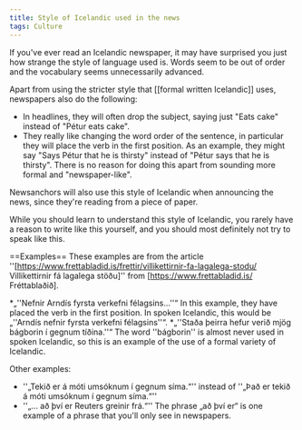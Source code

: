 ```yaml
---
title: Style of Icelandic used in the news
tags: Culture
---
```


<level b2/>
<div class="book">
If you've ever read an Icelandic newspaper, it may have surprised you just how strange the style of language used is. Words seem to be out of order and the vocabulary seems unnecessarily advanced.

Apart from using the stricter style that [[formal written Icelandic]] uses, newspapers also do the following: 

* In headlines, they will often drop the subject, saying just "Eats cake" instead of "Pétur eats cake". 
* They really like changing the word order of the sentence, in particular they will place the verb in the first position. As an example, they might say "Says Pétur that he is thirsty" instead of "Pétur says that he is thirsty". There is no reason for doing this apart from sounding more formal and "newspaper-like". 

Newsanchors will also use this style of Icelandic when announcing the news, since they're reading from a piece of paper.

While you should learn to understand this style of Icelandic, you rarely have a reason to write like this yourself, and you should most definitely not try to speak like this.

==Examples==
These examples are from the article ''[https://www.frettabladid.is/frettir/villikettirnir-fa-lagalega-stodu/ Villikettirnir fá lagalega stöðu]'' from [https://www.frettabladid.is/ Fréttablaðið].

*„''Nefnir Arndís fyrsta verkefni félagsins...''“ In this example, they have placed the verb in the first position. In spoken Icelandic, this would be „''Arndís nefnir fyrsta verkefni félagsins''“.
*„''Staða þeirra hefur verið mjög bágborin í gegnum tíðina.''“ The word ''bágborin'' is almost never used in spoken Icelandic, so this is an example of the use of a formal variety of Icelandic.

Other examples:

* ''„Tekið er á móti umsóknum í gegnum síma.“'' instead of  ''„Það er tekið á móti umsóknum í gegnum síma.“'' 
* ''„... að því er Reuters greinir frá.“'' The phrase „að því er“ is one example of a phrase that you'll only see in newspapers.

</div>
